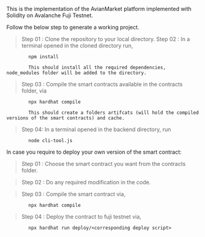 This is the implementation of the AvianMarket platform implemented with Solidity on Avalanche Fuji Testnet.

Follow the below step to generate a working project.

> Step 01 : Clone the repository to your local directory.
> Step 02 : In a terminal opened in the cloned directory run,

            npm install 

            This should install all the required dependencies, node_modules folder will be added to the directory. 
        
> Step 03 : Compile the smart contracts available in the contracts folder, via

            npx hardhat compile

            This should create a folders artifcats (will hold the compiled versions of the smart contracts) and cache.

> Step 04: In a terminal opened in the backend directory, run

            node cli-tool.js

In case you require to deploy your own version of the smart contract:

> Step 01 : Choose the smart contract you want from the contracts folder.

> Step 02 : Do any required modification in the code.

> Step 03 : Compile the smart contract via,

            npx hardhat compile

> Step 04 : Deploy the contract to fuji testnet via,

            npx hardhat run deploy/<corresponding deploy script> 